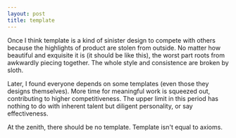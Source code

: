 ```yaml
---
layout: post
title: template
---
```


Once I think template is a kind of sinister design to compete with others because the highlights of product are stolen from outside. No matter how beautiful and exquisite it is (it should be like this), the worst part roots from awkwardly piecing together. The whole style and consistence are broken by sloth.

Later, I found everyone depends on some templates (even those they designs themselves). More time for meaningful work is squeezed out, contributing to higher competitiveness. The upper limit in this period has nothing to do with inherent talent but diligent personality, or say effectiveness.

At the zenith, there should be no template. Template isn't equal to axioms. 